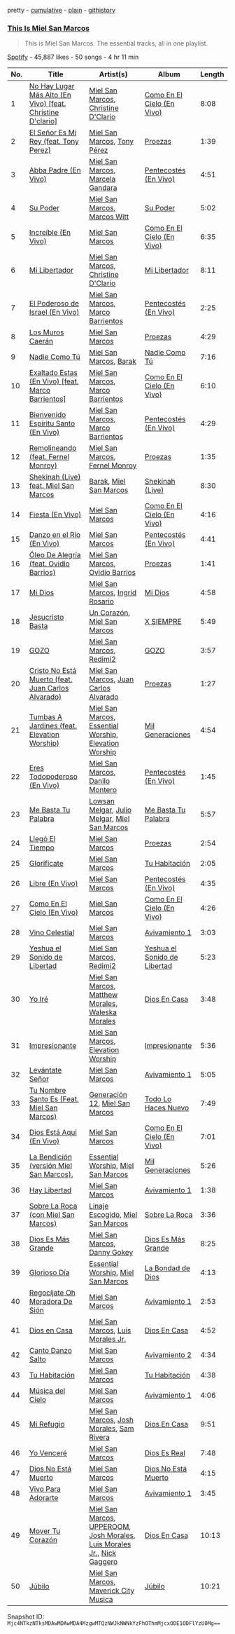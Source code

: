 pretty - [cumulative](/playlists/cumulative/37i9dQZF1DZ06evO4tYhX2.md) - [plain](/playlists/plain/37i9dQZF1DZ06evO4tYhX2) - [githistory](https://github.githistory.xyz/mackorone/spotify-playlist-archive/blob/main/playlists/plain/37i9dQZF1DZ06evO4tYhX2)

### [This Is Miel San Marcos](https://open.spotify.com/playlist/37i9dQZF1DZ06evO4tYhX2)

> This is Miel San Marcos\. The essential tracks, all in one playlist.

[Spotify](https://open.spotify.com/user/spotify) - 45,887 likes - 50 songs - 4 hr 11 min

| No. | Title | Artist(s) | Album | Length |
|---|---|---|---|---|
| 1 | [No Hay Lugar Más Alto \(En Vivo\) \[feat\. Christine D'clario\]](https://open.spotify.com/track/0yzKJqFTXsbzWjUHaiOxD9) | [Miel San Marcos](https://open.spotify.com/artist/7zpvy5B9gb5KprNUzNCOEE), [Christine D'Clario](https://open.spotify.com/artist/6JaSyvyg28SHC0Of8YE6M9) | [Como En El Cielo \(En Vivo\)](https://open.spotify.com/album/1UtIEB5mwdQ9IG6Q7Ds2n5) | 8:08 |
| 2 | [El Señor Es Mi Rey \(feat\. Tony Perez\)](https://open.spotify.com/track/7APlp9ZOXPuv9CzONC68T8) | [Miel San Marcos](https://open.spotify.com/artist/7zpvy5B9gb5KprNUzNCOEE), [Tony Pérez](https://open.spotify.com/artist/1guiKPfkZCVKA8GoFQS4oJ) | [Proezas](https://open.spotify.com/album/3tGDxfvq1cBSlBFr302jMU) | 1:39 |
| 3 | [Abba Padre \(En Vivo\)](https://open.spotify.com/track/6ICi7NpKmDPhe1PLEPC2t3) | [Miel San Marcos](https://open.spotify.com/artist/7zpvy5B9gb5KprNUzNCOEE), [Marcela Gandara](https://open.spotify.com/artist/2zF0KCQEt1O4Z9fWVUVi4T) | [Pentecostés \(En Vivo\)](https://open.spotify.com/album/7zyFQuz3nZmzpfRstmXZO0) | 4:51 |
| 4 | [Su Poder](https://open.spotify.com/track/4ggL9CpFu2bIr4nxpIoQpz) | [Miel San Marcos](https://open.spotify.com/artist/7zpvy5B9gb5KprNUzNCOEE), [Marcos Witt](https://open.spotify.com/artist/4x7kxyIgzgtrHYDQ8SCzo2) | [Su Poder](https://open.spotify.com/album/3CTS3cRwUso9FkNqxY4pEV) | 5:02 |
| 5 | [Increíble \(En Vivo\)](https://open.spotify.com/track/4hcRAkZDzCTCH9qGQwls8e) | [Miel San Marcos](https://open.spotify.com/artist/7zpvy5B9gb5KprNUzNCOEE) | [Como En El Cielo \(En Vivo\)](https://open.spotify.com/album/1UtIEB5mwdQ9IG6Q7Ds2n5) | 6:35 |
| 6 | [Mi Libertador](https://open.spotify.com/track/3PDI2JGivXW4WguUBbhPgw) | [Miel San Marcos](https://open.spotify.com/artist/7zpvy5B9gb5KprNUzNCOEE), [Christine D'Clario](https://open.spotify.com/artist/6JaSyvyg28SHC0Of8YE6M9) | [Mi Libertador](https://open.spotify.com/album/3jCrSepI3QyihfgochlS1m) | 8:11 |
| 7 | [El Poderoso de Israel \(En Vivo\)](https://open.spotify.com/track/1I2KbwfhA7HoevQOVhh91O) | [Miel San Marcos](https://open.spotify.com/artist/7zpvy5B9gb5KprNUzNCOEE), [Marco Barrientos](https://open.spotify.com/artist/4VYSLPSI9yb8qkUpKyVQSJ) | [Pentecostés \(En Vivo\)](https://open.spotify.com/album/7zyFQuz3nZmzpfRstmXZO0) | 2:25 |
| 8 | [Los Muros Caerán](https://open.spotify.com/track/3Lywk0gqbG3YoW4Mo3eNPW) | [Miel San Marcos](https://open.spotify.com/artist/7zpvy5B9gb5KprNUzNCOEE) | [Proezas](https://open.spotify.com/album/3tGDxfvq1cBSlBFr302jMU) | 4:29 |
| 9 | [Nadie Como Tú](https://open.spotify.com/track/4ilNreJxoar2uDpYCeOr0P) | [Miel San Marcos](https://open.spotify.com/artist/7zpvy5B9gb5KprNUzNCOEE), [Barak](https://open.spotify.com/artist/2IzxJqK9NbSIdw7rQVW03P) | [Nadie Como Tú](https://open.spotify.com/album/1t39A0vsBWAJUmjWY58KsX) | 7:16 |
| 10 | [Exaltado Estas \(En Vivo\) \[feat\. Marco Barrientos\]](https://open.spotify.com/track/2o2alg3IL3k2qWyo8dDIOF) | [Miel San Marcos](https://open.spotify.com/artist/7zpvy5B9gb5KprNUzNCOEE), [Marco Barrientos](https://open.spotify.com/artist/4VYSLPSI9yb8qkUpKyVQSJ) | [Como En El Cielo \(En Vivo\)](https://open.spotify.com/album/1UtIEB5mwdQ9IG6Q7Ds2n5) | 6:10 |
| 11 | [Bienvenido Espíritu Santo \(En Vivo\)](https://open.spotify.com/track/34siJg7mNjQ6fKVlkpkfk5) | [Miel San Marcos](https://open.spotify.com/artist/7zpvy5B9gb5KprNUzNCOEE), [Marco Barrientos](https://open.spotify.com/artist/4VYSLPSI9yb8qkUpKyVQSJ) | [Pentecostés \(En Vivo\)](https://open.spotify.com/album/7zyFQuz3nZmzpfRstmXZO0) | 4:29 |
| 12 | [Remolineando \(feat\. Fernel Monroy\)](https://open.spotify.com/track/1NmECxDikubj4Hhu1dbrhl) | [Miel San Marcos](https://open.spotify.com/artist/7zpvy5B9gb5KprNUzNCOEE), [Fernel Monroy](https://open.spotify.com/artist/1o3WRYsnZllUekoxNdSAoG) | [Proezas](https://open.spotify.com/album/3tGDxfvq1cBSlBFr302jMU) | 1:35 |
| 13 | [Shekinah \(Live\) feat\. Miel San Marcos](https://open.spotify.com/track/6f1NmXQdtaJslToszzblhA) | [Barak](https://open.spotify.com/artist/2IzxJqK9NbSIdw7rQVW03P), [Miel San Marcos](https://open.spotify.com/artist/7zpvy5B9gb5KprNUzNCOEE) | [Shekinah \(Live\)](https://open.spotify.com/album/2SQD8ab2EyVjV3ElLH5EEP) | 8:30 |
| 14 | [Fiesta \(En Vivo\)](https://open.spotify.com/track/7lBkUdbFVA1qXHP0hpVrIu) | [Miel San Marcos](https://open.spotify.com/artist/7zpvy5B9gb5KprNUzNCOEE) | [Como En El Cielo \(En Vivo\)](https://open.spotify.com/album/1UtIEB5mwdQ9IG6Q7Ds2n5) | 4:16 |
| 15 | [Danzo en el Río \(En Vivo\)](https://open.spotify.com/track/0I3cmPOnNwgCOVtO6tfQsG) | [Miel San Marcos](https://open.spotify.com/artist/7zpvy5B9gb5KprNUzNCOEE) | [Pentecostés \(En Vivo\)](https://open.spotify.com/album/7zyFQuz3nZmzpfRstmXZO0) | 4:41 |
| 16 | [Óleo De Alegría \(feat\. Ovidio Barrios\)](https://open.spotify.com/track/56W5sxRrdEjCgAO0ZrWWVK) | [Miel San Marcos](https://open.spotify.com/artist/7zpvy5B9gb5KprNUzNCOEE), [Ovidio Barrios](https://open.spotify.com/artist/2CbtwylZWjiihnTSvxWCZw) | [Proezas](https://open.spotify.com/album/3tGDxfvq1cBSlBFr302jMU) | 1:41 |
| 17 | [Mi Dios](https://open.spotify.com/track/2sv8SthOOhWNAd9diJG7d2) | [Miel San Marcos](https://open.spotify.com/artist/7zpvy5B9gb5KprNUzNCOEE), [Ingrid Rosario](https://open.spotify.com/artist/39PYJNgoQuBHjE6LEn3ZdE) | [Mi Dios](https://open.spotify.com/album/25LnH10K7SGRrrA5X9aSXE) | 4:58 |
| 18 | [Jesucristo Basta](https://open.spotify.com/track/3RzpMRn4SAcVkOPgFIr7ai) | [Un Corazón](https://open.spotify.com/artist/4UGA0TDpRVVt2SCz8FZOMm), [Miel San Marcos](https://open.spotify.com/artist/7zpvy5B9gb5KprNUzNCOEE) | [X SIEMPRE](https://open.spotify.com/album/2PXwDxoypiirghBUPoECYW) | 5:49 |
| 19 | [GOZO](https://open.spotify.com/track/6kp2PJxAraS3t4nek5zqYO) | [Miel San Marcos](https://open.spotify.com/artist/7zpvy5B9gb5KprNUzNCOEE), [Redimi2](https://open.spotify.com/artist/0WZOmdnCln6FK6GM9e2tGm) | [GOZO](https://open.spotify.com/album/59dQZ1gOKCaoWhYLx9SIwj) | 3:57 |
| 20 | [Cristo No Está Muerto \(feat\. Juan Carlos Alvarado\)](https://open.spotify.com/track/6bDHJjWEiWux7haSU8r4g5) | [Miel San Marcos](https://open.spotify.com/artist/7zpvy5B9gb5KprNUzNCOEE), [Juan Carlos Alvarado](https://open.spotify.com/artist/1NWIpqck2zZ43JamLJgf6U) | [Proezas](https://open.spotify.com/album/3tGDxfvq1cBSlBFr302jMU) | 1:27 |
| 21 | [Tumbas A Jardines \(feat\. Elevation Worship\)](https://open.spotify.com/track/0RHSDsa4EkiNBC0UJtGn7l) | [Miel San Marcos](https://open.spotify.com/artist/7zpvy5B9gb5KprNUzNCOEE), [Essential Worship](https://open.spotify.com/artist/5ovBCDCRU118CMxJ1KpAOw), [Elevation Worship](https://open.spotify.com/artist/3YCKuqpv9nCsIhJ2v8SMix) | [Mil Generaciones](https://open.spotify.com/album/7He2T1RondwBwTaEofMIsA) | 4:54 |
| 22 | [Eres Todopoderoso \(En Vivo\)](https://open.spotify.com/track/6O7y9cPLTZd7nycusbRc5P) | [Miel San Marcos](https://open.spotify.com/artist/7zpvy5B9gb5KprNUzNCOEE), [Danilo Montero](https://open.spotify.com/artist/2a48vLoCcVkOMcCSqXreOF) | [Pentecostés \(En Vivo\)](https://open.spotify.com/album/7zyFQuz3nZmzpfRstmXZO0) | 1:45 |
| 23 | [Me Basta Tu Palabra](https://open.spotify.com/track/057pumBKYToozI7AF5bNwP) | [Lowsan Melgar](https://open.spotify.com/artist/4MgA2G0NoAMdcFBaK5ZAfw), [Julio Melgar](https://open.spotify.com/artist/5O46r5EwzdUL8RR1aM6yU2), [Miel San Marcos](https://open.spotify.com/artist/7zpvy5B9gb5KprNUzNCOEE) | [Me Basta Tu Palabra](https://open.spotify.com/album/13tqIx3kOoxaS0GR7byC9z) | 5:57 |
| 24 | [Llegó El Tiempo](https://open.spotify.com/track/5xOdXiAQl8b9OAedNfeI8o) | [Miel San Marcos](https://open.spotify.com/artist/7zpvy5B9gb5KprNUzNCOEE) | [Proezas](https://open.spotify.com/album/3tGDxfvq1cBSlBFr302jMU) | 2:54 |
| 25 | [Glorificate](https://open.spotify.com/track/5IgyeqmhQwYvaztSsPH71W) | [Miel San Marcos](https://open.spotify.com/artist/7zpvy5B9gb5KprNUzNCOEE) | [Tu Habitación](https://open.spotify.com/album/3EOkmxLamBPxPJLeGPXaNd) | 2:05 |
| 26 | [Libre \(En Vivo\)](https://open.spotify.com/track/6c3QDOm29A9xC8VFiFJMB1) | [Miel San Marcos](https://open.spotify.com/artist/7zpvy5B9gb5KprNUzNCOEE) | [Pentecostés \(En Vivo\)](https://open.spotify.com/album/7zyFQuz3nZmzpfRstmXZO0) | 4:35 |
| 27 | [Como En El Cielo \(En Vivo\)](https://open.spotify.com/track/2Dro7J9lF4xyZe4rrSTTPE) | [Miel San Marcos](https://open.spotify.com/artist/7zpvy5B9gb5KprNUzNCOEE) | [Como En El Cielo \(En Vivo\)](https://open.spotify.com/album/1UtIEB5mwdQ9IG6Q7Ds2n5) | 4:26 |
| 28 | [Vino Celestial](https://open.spotify.com/track/2Idfgbdvy9O1Ii6KpHB3kV) | [Miel San Marcos](https://open.spotify.com/artist/7zpvy5B9gb5KprNUzNCOEE) | [Avivamiento 1](https://open.spotify.com/album/0To6i9NN8xRIoT1PYDos3p) | 3:03 |
| 29 | [Yeshua el Sonido de Libertad](https://open.spotify.com/track/0LDQ2ouudjOH7d8ECeFAyn) | [Miel San Marcos](https://open.spotify.com/artist/7zpvy5B9gb5KprNUzNCOEE), [Redimi2](https://open.spotify.com/artist/0WZOmdnCln6FK6GM9e2tGm) | [Yeshua el Sonido de Libertad](https://open.spotify.com/album/30TlihsK5Z82paAmsorcB0) | 5:23 |
| 30 | [Yo Iré](https://open.spotify.com/track/6AaawfHLnIerBSX3TuTRid) | [Miel San Marcos](https://open.spotify.com/artist/7zpvy5B9gb5KprNUzNCOEE), [Matthew Morales](https://open.spotify.com/artist/7hRLiC2CsmaKDjcIxNyFMj), [Waleska Morales](https://open.spotify.com/artist/6C0t2XuoPExvGxcVfo7aHc) | [Dios En Casa](https://open.spotify.com/album/5Zo2mPc7RXI8OgLA63AEDn) | 3:48 |
| 31 | [Impresionante](https://open.spotify.com/track/0z9vOkxQ0tRxGroYHGOc5b) | [Miel San Marcos](https://open.spotify.com/artist/7zpvy5B9gb5KprNUzNCOEE), [Elevation Worship](https://open.spotify.com/artist/3YCKuqpv9nCsIhJ2v8SMix) | [Impresionante](https://open.spotify.com/album/1sATIq5oVhLxAsV2wW7Xo2) | 5:36 |
| 32 | [Levántate Señor](https://open.spotify.com/track/5dip7Lh3J6oCCvISSdr1aO) | [Miel San Marcos](https://open.spotify.com/artist/7zpvy5B9gb5KprNUzNCOEE) | [Avivamiento 1](https://open.spotify.com/album/0To6i9NN8xRIoT1PYDos3p) | 5:05 |
| 33 | [Tu Nombre Santo Es \(Feat\. Miel San Marcos\)](https://open.spotify.com/track/4poExKERVNwn7qzdr1I8gj) | [Generación 12](https://open.spotify.com/artist/1w76rpst0I6hGUgCR2B33C), [Miel San Marcos](https://open.spotify.com/artist/7zpvy5B9gb5KprNUzNCOEE) | [Todo Lo Haces Nuevo](https://open.spotify.com/album/7050tzQ5BRBlsMowdSDBwy) | 7:49 |
| 34 | [Dios Está Aqui \(En Vivo\)](https://open.spotify.com/track/5X5nNbkEKKb4Ew1ZWvw6V6) | [Miel San Marcos](https://open.spotify.com/artist/7zpvy5B9gb5KprNUzNCOEE) | [Como En El Cielo \(En Vivo\)](https://open.spotify.com/album/1UtIEB5mwdQ9IG6Q7Ds2n5) | 7:01 |
| 35 | [La Bendición \(versión Miel San Marcos\).](https://open.spotify.com/track/4NHUmpU8K8dGLqG5qItgfR) | [Essential Worship](https://open.spotify.com/artist/5ovBCDCRU118CMxJ1KpAOw), [Miel San Marcos](https://open.spotify.com/artist/7zpvy5B9gb5KprNUzNCOEE) | [Mil Generaciones](https://open.spotify.com/album/7He2T1RondwBwTaEofMIsA) | 5:26 |
| 36 | [Hay Libertad](https://open.spotify.com/track/1xnB5yt12jxLQgvebvPfVd) | [Miel San Marcos](https://open.spotify.com/artist/7zpvy5B9gb5KprNUzNCOEE) | [Avivamiento 1](https://open.spotify.com/album/0To6i9NN8xRIoT1PYDos3p) | 1:38 |
| 37 | [Sobre La Roca \(con Miel San Marcos\)](https://open.spotify.com/track/4B131o1HkP5WvJDnJQrCTK) | [Linaje Escogido](https://open.spotify.com/artist/2S0DRUKIeTtGef4BPbKcc0), [Miel San Marcos](https://open.spotify.com/artist/7zpvy5B9gb5KprNUzNCOEE) | [Sobre La Roca](https://open.spotify.com/album/2b8BeXIEru1tgbGnOFMAYR) | 3:36 |
| 38 | [Dios Es Más Grande](https://open.spotify.com/track/61nCXpmkNR2c196EaZhYgx) | [Miel San Marcos](https://open.spotify.com/artist/7zpvy5B9gb5KprNUzNCOEE), [Danny Gokey](https://open.spotify.com/artist/5Yu3b48Y29bZlI1cLPOZJz) | [Dios Es Más Grande](https://open.spotify.com/album/76T2IpejzH8cRehny18FeY) | 8:25 |
| 39 | [Glorioso Día](https://open.spotify.com/track/4ySbI6S4pEd3ipwasuVjec) | [Essential Worship](https://open.spotify.com/artist/5ovBCDCRU118CMxJ1KpAOw), [Miel San Marcos](https://open.spotify.com/artist/7zpvy5B9gb5KprNUzNCOEE) | [La Bondad de Dios](https://open.spotify.com/album/3U0BIC0ghYKKuEzuXXaYF7) | 4:13 |
| 40 | [Regocíjate Oh Moradora De Sión](https://open.spotify.com/track/6aSJ4pf8B5gzAFV5XF6gF2) | [Miel San Marcos](https://open.spotify.com/artist/7zpvy5B9gb5KprNUzNCOEE) | [Avivamiento 1](https://open.spotify.com/album/0To6i9NN8xRIoT1PYDos3p) | 2:53 |
| 41 | [Dios en Casa](https://open.spotify.com/track/5EkAXS5cUl4WPgyq8lOXSW) | [Miel San Marcos](https://open.spotify.com/artist/7zpvy5B9gb5KprNUzNCOEE), [Luis Morales Jr.](https://open.spotify.com/artist/2u08hrNlco1QqvcgRCdnKh) | [Dios En Casa](https://open.spotify.com/album/5Zo2mPc7RXI8OgLA63AEDn) | 4:52 |
| 42 | [Canto Danzo Salto](https://open.spotify.com/track/5FXALCzOPuLhX07GRnrooO) | [Miel San Marcos](https://open.spotify.com/artist/7zpvy5B9gb5KprNUzNCOEE) | [Avivamiento 2](https://open.spotify.com/album/1CU1BMSJsVpXeKag7rAORh) | 4:34 |
| 43 | [Tu Habitación](https://open.spotify.com/track/0HwxrfM2sNTlJREqqif50Y) | [Miel San Marcos](https://open.spotify.com/artist/7zpvy5B9gb5KprNUzNCOEE) | [Tu Habitación](https://open.spotify.com/album/3EOkmxLamBPxPJLeGPXaNd) | 4:38 |
| 44 | [Música del Cielo](https://open.spotify.com/track/3AEy6WuEVCftiWdm6cX91m) | [Miel San Marcos](https://open.spotify.com/artist/7zpvy5B9gb5KprNUzNCOEE) | [Avivamiento 1](https://open.spotify.com/album/0To6i9NN8xRIoT1PYDos3p) | 4:06 |
| 45 | [Mi Refugio](https://open.spotify.com/track/7aAWdWYyvNqhKH5cMS8IOh) | [Miel San Marcos](https://open.spotify.com/artist/7zpvy5B9gb5KprNUzNCOEE), [Josh Morales](https://open.spotify.com/artist/4BzluhaYmHa9iCkX7pehgS), [Sam Rivera](https://open.spotify.com/artist/4BuHGiGgKtUUHqthu6Ze5x) | [Dios En Casa](https://open.spotify.com/album/5Zo2mPc7RXI8OgLA63AEDn) | 9:51 |
| 46 | [Yo Venceré](https://open.spotify.com/track/6q8gNL44VMVDo4rx6wF8nC) | [Miel San Marcos](https://open.spotify.com/artist/7zpvy5B9gb5KprNUzNCOEE) | [Dios Es Real](https://open.spotify.com/album/5nEf1gMQ9Vc9r1AczrRR1A) | 7:48 |
| 47 | [Dios No Está Muerto](https://open.spotify.com/track/0XBYD82idDJOtcv4wXCzr5) | [Miel San Marcos](https://open.spotify.com/artist/7zpvy5B9gb5KprNUzNCOEE) | [Dios No Está Muerto](https://open.spotify.com/album/1IZIdFfVL4pqxBHVE6QonJ) | 4:15 |
| 48 | [Vivo Para Adorarte](https://open.spotify.com/track/7tMF8vNNCch6Fxbxex4ewn) | [Miel San Marcos](https://open.spotify.com/artist/7zpvy5B9gb5KprNUzNCOEE) | [Avivamiento 1](https://open.spotify.com/album/0To6i9NN8xRIoT1PYDos3p) | 3:45 |
| 49 | [Mover Tu Corazón](https://open.spotify.com/track/1npfE6XYVD9lQKHobWkLrR) | [Miel San Marcos](https://open.spotify.com/artist/7zpvy5B9gb5KprNUzNCOEE), [UPPEROOM](https://open.spotify.com/artist/0426BYo2LGmXZAUNv5BsMJ), [Josh Morales](https://open.spotify.com/artist/4BzluhaYmHa9iCkX7pehgS), [Luis Morales Jr.](https://open.spotify.com/artist/2u08hrNlco1QqvcgRCdnKh), [Nick Gaggero](https://open.spotify.com/artist/1xsQ2zLHCOGgc5bWaYTk0S) | [Dios En Casa](https://open.spotify.com/album/5Zo2mPc7RXI8OgLA63AEDn) | 10:13 |
| 50 | [Júbilo](https://open.spotify.com/track/5Pu8Ug7xIQsm6eRSaYC8IC) | [Miel San Marcos](https://open.spotify.com/artist/7zpvy5B9gb5KprNUzNCOEE), [Maverick City Musica](https://open.spotify.com/artist/29lt2pgyQRRWbMqIeVHc9a) | [Júbilo](https://open.spotify.com/album/3NXtSFvCB1tv6cEBt4O9xo) | 10:21 |

Snapshot ID: `Mjc4NTkzNTksMDAwMDAwMDA4MzgwMTQzNWJkNWNkYzFhOThmMjcxODE1ODFlYzU0Mg==`
